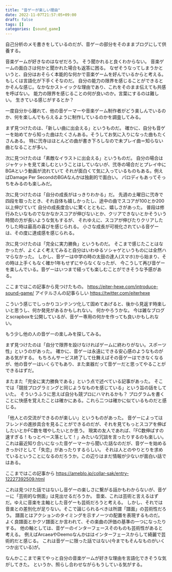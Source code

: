 ```yaml
---
title: "音ゲーが楽しい理由"
date: 2022-11-07T21:57:05+09:00
draft: false
tags: []
categories: [sound_game]
---
```


自己分析のメモ書きをしているのだが、音ゲーの部分をそのままブログにして供養する。

音楽ゲームが好きなのはなぜだろう。
そう聞かれると良くわからない。
音楽ゲームの面白さは何かと聞かれた場合も返答に困る。
なぜそうなってしまうかというと、自分はおそらく本能的な何かで音楽ゲームを好んでいるからと考える。
もしくは言語化が下手くそなのだ。
自分の能力の限界を感じることができるとかそんな感じ。なかなかストイックな理由であり、これをそのまま伝えても共感を呼ばない。
能力の限界を感じることの何が良いのか。言葉にするのは難しい。
生きている感じがするとか？

一度自分から離れて、他の音ゲーマーや音楽ゲーム制作者がどう楽しんでいるのか、何を楽しんでもらえるように制作しているのかを調査してみる。

まず見つけたのは、「新しい曲に出会える」というものだ。
確かに、自分も音ゲーを始めてから知った曲はたくさんある。そうしてお気に入りになった曲もたくさんある。
特に弐寺はほとんどの曲が書き下ろしなので未プレイ曲＝知らない曲となることが多い。

次に見つけたのは「素敵なイラストに出会える」というものだ。
自分の場合はジャケットを見て楽しむということはしていないが、弐寺の場合だとプレイ中にBGAという動画が流れていて
それが面白くて気に入っているものもある。例えばDamage Per SecondのBGAなんかは独創的で面白い。
パロディもあってそっちをみるのも楽しみだ。

次に見つけたのは「自分の成長がはっきりわかる」だ。
先週の土曜日に弐寺で四段を取ったとき、それ自体も嬉しかったし、途中の曲でスコアが100とか200以上伸びていて
自分の成長度合いに驚くとともに、嬉しさがあった。
普段は修行みたいなものでなかなかスコアが伸びないとか、クリアできないとかそういう時間の方が長いような気もするが、
それゆえに、スコアが伸びたりクリアしたりした時は最高の喜びを感じられる。
小さな成長が可視化されている音ゲーは、その度に達成感を感じられる。

次に見つけたのは「完全に実力勝負」というものだ。
そこまで感じたことはなかったが、よくよく考えてみると自分はいわゆるソシャゲというものには全然ハマらなかった。
しかし、音ゲーは中学の時の太鼓の達人(スマホ)から始まり、その時は上手くもなく確か1年もせずにやらなくなったが、
今こうして再び音ゲーを楽しんでいる。音ゲーはいつまで経っても楽しむことができそうな予感がある。

ここまではこの記事から見つけたもの。
https://eiter-hexe.com/introduce-sound-game/
アイテルさんの記事らしい
https://twitter.com/eiterhexe

こういう感じでしっかりコンテンツ化して固めてあげると、後から見返す時楽しいと思うし、何か発見があるかもしれない。
何かやろうかな。
今は雑なブログとscrapboxを公開しているが、音ゲー専用の何かを作っても良いかもしれない。

もう少し他の人の音ゲーの楽しみを探してみる。

まず見つけたのは「自分で限界を設けなければゲームに終わりがない。スポーツ性」というのがあった。
確かに、音ゲーは永遠にできる安心感のようなものがある気がする。
もちろんサービス終了して仕舞えばその音ゲーはできなくなるが、他の音ゲーはいくらでもあり、また楽器だって音ゲーだと思ってやることができるはずだ。

またまた「完全に実力勝負である」という点で述べている記事があった。
そこでは「競技プログラミングと同じようなものを感じている」という旨の話をしていた。
そういうふうに思えば自分も競プロにハマれるかも？
プログラムを書くことに快感を覚えたことは確かにある。これら二つは確かに似ているものだと感じる。

「他人との交流ができるのが楽しい」というものがあった。
音ゲーによってはフレンドの進捗具合を見ることができるのだが、それを見てもっとスコアを伸ばしたいとかFC数を増やしたいとか思う。
現実の友人であれば、「FC数伸ばすの速すぎる！もっとペース落として！」みたいな冗談を言ったりするのも楽しい。
これは最近知り合いになった音ゲーマーから聞いた話なのだが、音ゲーを始めるきっかけとして「失恋」があったりするらしい。
それは人とのやりとりを求めているということになるのだろうか。この辺りはまだ情報が少ないが面白い話ではある。

ここまではこの記事から
https://ameblo.jp/collar-sak/entry-12227392509.html

これは見つけた話ではないし音ゲーの楽しさに繋がる話かもわからないが、音ゲーに「芸術的な側面」は見出せるだろうか。
音楽、これは芸術と言えるはずだ。ゆえに音楽を主軸とした音ゲーも芸術だろうと考える。
しかし、それでは音楽との差別化が足りない。そこで論じられるべきは所謂「譜面」の芸術性だろう。
譜面とはアクションのタイミングを示すノーツの配置を表現するものだ。
よく良譜面とかクソ譜面とか言われて、その楽曲の評価の基準の一つになったりする。
他の軸としては、音ゲーのインターフェースそのものも芸術性があると考える。
例えばArcaeaやDeemoなんかははインターフェースからして綺麗で芸術的だと感じる。
これは音ゲーに限った話ではない(今までもそんなものがいくつか出ている)が。

なんかここまで来てやっと自分の音楽ゲームが好きな理由を言語化できそうな気がしてきた。
というか、照らし合わせながらもうしている気がする。